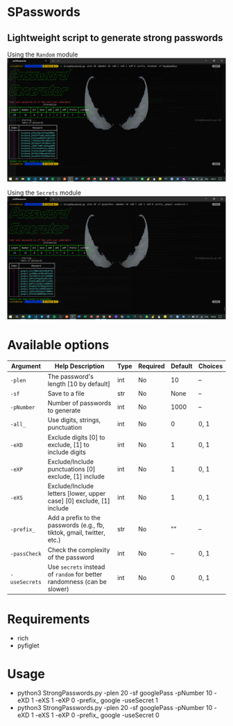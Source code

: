 # SPasswords
## Lightweight script to generate strong passwords

Using the `Random` module  
![image alt](https://github.com/ousax/SPasswords/blob/a168df1d431a92da0b772223f9ab097047f568b2/passgg.png)

Using the `Secrets` module
![image alt](https://github.com/ousax/SPasswords/blob/52754040aa987f18b567995476d9ec9ba9434842/passSecrets.png)

# Available options  

| Argument      | Help Description                                                                 | Type   | Required | Default | Choices     |
|---------------|----------------------------------------------------------------------------------|--------|----------|---------|-------------|
| `-plen`       | The password's length [10 by default]                                            | int    | No       | 10      | –           |
| `-sf`         | Save to a file                                                                   | str    | No       | None    | –           |
| `-pNumber`    | Number of passwords to generate                                                  | int    | No       | 1000    | –           |
| `-all_`       | Use digits, strings, punctuation                                                 | int    | No       | 0       | 0, 1        |
| `-eXD`        | Exclude digits [0] to exclude, [1] to include digits                             | int    | No       | 1       | 0, 1        |
| `-eXP`        | Exclude/Include punctuations [0] exclude, [1] include                            | int    | No       | 1       | 0, 1        |
| `-eXS`        | Exclude/Include letters [lower, upper case] [0] exclude, [1] include             | int    | No       | 1       | 0, 1        |
| `-prefix_`    | Add a prefix to the passwords (e.g., fb, tiktok, gmail, twitter, etc.)           | str    | No       | ""      | –           |
| `-passCheck`  | Check the complexity of the password                                             | int    | No       | –       | 0, 1        |
| `-useSecrets` | Use `secrets` instead of `random` for better randomness (can be slower)          | int    | No       | 0       | 0, 1        |


# Requirements 
- rich
- pyfiglet
# Usage 
- python3 StrongPasswords.py -plen 20 -sf googlePass -pNumber 10 -eXD 1 -eXS 1 -eXP 0 -prefix_ google -useSecret 1
- python3 StrongPasswords.py -plen 20 -sf googlePass -pNumber 10 -eXD 1 -eXS 1 -eXP 0 -prefix_ google -useSecret 0    
